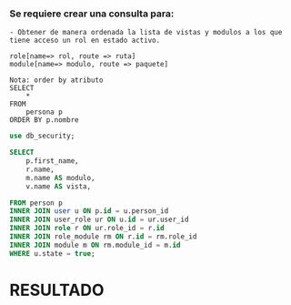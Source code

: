 ### Se requiere crear una consulta para:

    - Obtener de manera ordenada la lista de vistas y modulos a los que tiene acceso un rol en estado activo. 

    role[name=> rol, route => ruta]
    module[name=> modulo, route => paquete]
    
    Nota: order by atributo
    SELECT 
        * 
    FROM 
        persona p
    ORDER BY p.nombre

```sql
use db_security;

SELECT 
	p.first_name,
    r.name,
    m.name AS modulo,
    v.name AS vista,

FROM person p
INNER JOIN user u ON p.id = u.person_id
INNER JOIN user_role ur ON u.id = ur.user_id
INNER JOIN role r ON ur.role_id = r.id
INNER JOIN role_module rm ON r.id = rm.role_id
INNER JOIN module m ON rm.module_id = m.id
WHERE u.state = true;
```

# RESULTADO

